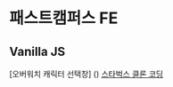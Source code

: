 # 패스트캠퍼스 FE

## Vanilla JS
[오버워치 캐릭터 선택창] ()
[스타벅스 클론 코딩](https://cho-sy.github.io/fastcampus_FE/%EC%8A%A4%ED%83%80%EB%B2%85%EC%8A%A4%20%ED%81%B4%EB%A1%A0%EC%BD%94%EB%94%A9/)
